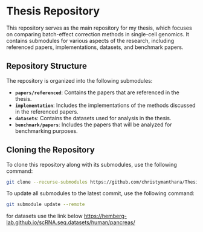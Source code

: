 # Thesis Repository

This repository serves as the main repository for my thesis, which focuses on comparing batch-effect correction methods in single-cell genomics. It contains submodules for various aspects of the research, including referenced papers, implementations, datasets, and benchmark papers.

## Repository Structure

The repository is organized into the following submodules:

- **`papers/referenced`**: Contains the papers that are referenced in the thesis.
- **`implementation`**: Includes the implementations of the methods discussed in the referenced papers.
- **`datasets`**: Contains the datasets used for analysis in the thesis.
- **`benchmark/papers`**: Includes the papers that will be analyzed for benchmarking purposes.

## Cloning the Repository

To clone this repository along with its submodules, use the following command:

```bash
git clone --recurse-submodules https://github.com/christymanthara/Thesis.git
```

To update all submodules to the latest commit, use the following command:

```bash
git submodule update --remote
```
for datasets use the link below
https://hemberg-lab.github.io/scRNA.seq.datasets/human/pancreas/